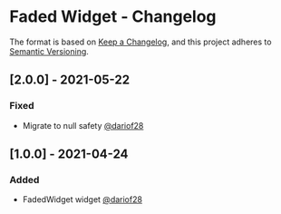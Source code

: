 # Faded Widget - Changelog

The format is based on [Keep a Changelog](https://keepachangelog.com/en/1.0.0/),
and this project adheres to [Semantic Versioning](https://semver.org/spec/v2.0.0.html).

## [2.0.0] - 2021-05-22
### Fixed
* Migrate to null safety [@dariof28](https://github.com/dariof28)

## [1.0.0] - 2021-04-24
### Added
* FadedWidget widget [@dariof28](https://github.com/dariof28)
